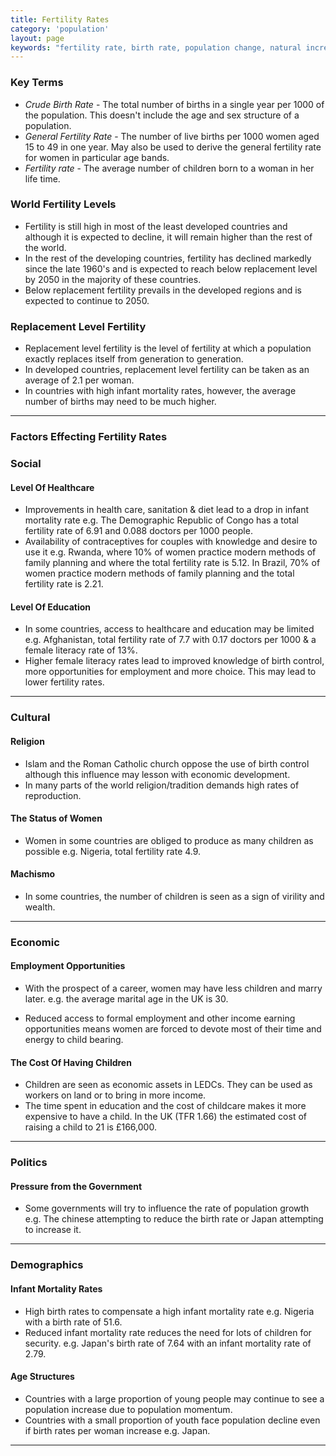 ```yaml
---
title: Fertility Rates
category: 'population'
layout: page
keywords: "fertility rate, birth rate, population change, natural increase"
---
```


### Key Terms

- _Crude Birth Rate_ - The total number of births in a single year per 1000 of the population. This doesn't include the age and sex structure of a population.
- _General Fertility Rate_ - The number of live births per 1000 women aged 15 to 49 in one year. May also be used to derive the general fertility rate for women in particular age bands. 
- _Fertility rate_ - The average number of children born to a woman in her life time. 

### World Fertility Levels

- Fertility is still high in most of the least developed countries and although it is expected to decline, it will remain higher than the rest of the world.
- In the rest of the developing countries, fertility has declined markedly since the late 1960's and is expected to reach below replacement level by 2050 in the majority of these countries.
- Below replacement fertility prevails in the developed regions and is expected to continue to 2050. 

### Replacement Level Fertility

- Replacement level fertility is the level of fertility at which a population exactly replaces itself from generation to generation. 
- In developed countries, replacement level fertility can be taken as an average of 2.1 per woman. 
- In countries with high infant mortality rates, however, the average number of births may need to be much higher. 

---

### Factors Effecting Fertility Rates

### Social

#### Level Of Healthcare

- Improvements in health care, sanitation & diet lead to a drop in infant mortality rate e.g. The Demographic Republic of Congo has a total fertility rate of 6.91 and 0.088 doctors per 1000 people. 
- Availability of contraceptives for couples with knowledge and desire to use it e.g. Rwanda, where 10% of women practice modern methods of family planning and where the total fertility rate is 5.12. In Brazil, 70% of women practice modern methods of family planning and the total fertility rate is 2.21.

#### Level Of Education

- In some countries, access to healthcare and education may be limited e.g. Afghanistan, total fertility rate of 7.7 with 0.17 doctors per 1000 & a female literacy rate of 13%. 
- Higher female literacy rates lead to improved knowledge of birth control, more opportunities for employment and more choice. This may lead to lower fertility rates. 

---

### Cultural

#### Religion

- Islam and the Roman Catholic church oppose the use of birth control although this influence may lesson with economic development.
- In many parts of the world religion/tradition demands high rates of reproduction.

#### The Status of Women

- Women in some countries are obliged to produce as many children as possible e.g. Nigeria, total fertility rate 4.9.

#### Machismo

- In some countries, the number of children is seen as a sign of virility and wealth.

---

### Economic

#### Employment Opportunities

- With the prospect of a career, women may have less children and marry later. e.g. the average marital age in the UK is 30. 

- Reduced access to formal employment and other income earning opportunities means women are forced to devote most of their time and energy to child bearing.

#### The Cost Of Having Children

- Children are seen as economic assets in LEDCs. They can be used as workers on land or to bring in more income. 
- The time spent in education and the cost of childcare makes it more expensive to have a child. In the UK (TFR 1.66) the estimated cost of raising a child to 21 is £166,000. 

---

### Politics

#### Pressure from the Government

- Some governments will try to influence the rate of population growth e.g. The chinese attempting to reduce the birth rate or Japan attempting to increase it. 

---

### Demographics

#### Infant Mortality Rates

- High birth rates to compensate a high infant mortality rate e.g. Nigeria with a birth rate of 51.6.
- Reduced infant mortality rate reduces the need for lots of children for security. e.g. Japan's birth rate of 7.64 with an infant mortality rate of 2.79.

#### Age Structures

- Countries with a large proportion of young people may continue to see a population increase due to population momentum.
- Countries with a small proportion of youth face population decline even if birth rates per woman increase e.g. Japan.

---